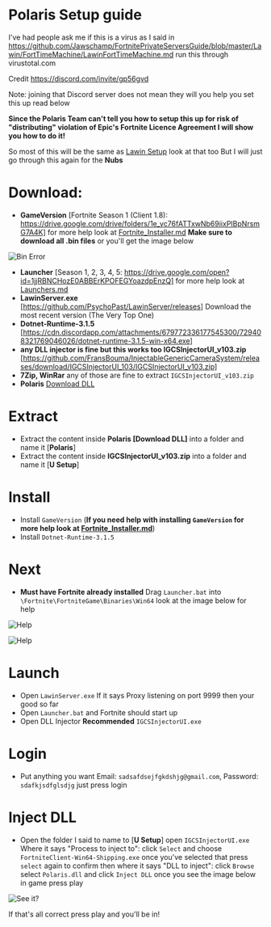 #  Polaris Setup guide

I've had people ask me if this is a virus as I said in https://github.com/Jawschamp/FortnitePrivateServersGuide/blob/master/Lawin/FortTimeMachine/LawinFortTimeMachine.md run this through virustotal.com

Credit https://discord.com/invite/gp56gvd

Note: joining that Discord server does not mean they will you help you set this up read below

**Since the Polaris Team can't tell you how to setup this up for risk of "distributing" violation of Epic's Fortnite Licence Agreement I will show you how to do it!** 

So most of this will be the same as [Lawin Setup](https://github.com/Jawschamp/FortnitePrivateServersGuide/tree/master/Lawin) look at that too
But I will just go through this again for the **Nubs**

# Download:
* **GameVersion** [Fortnite Season 1 (Client 1.8): https://drive.google.com/drive/folders/1e_yc76fATTxwNb69iixPIBpNrsmG7A4K] for more help look at [Fortnite_Installer.md](https://github.com/Jawschamp/FortnitePrivateServersGuide/blob/master/Lawin/Fortnite_Installer.md) **Make sure to download all .bin files** or you'll get the image below

![Bin Error](https://media.discordapp.net/attachments/251971777486520320/753363874790768730/VGtYuzC3.png?width=1441&height=432)
* **Launcher** [Season 1, 2, 3, 4, 5: https://drive.google.com/open?id=1jjRBNCHozE0ABBErKPOFEGYoazdpEnzQ] for more help look at [Launchers.md](https://github.com/Jawschamp/FortnitePrivateServersGuide/blob/master/Lawin/Launchers.md)
* **LawinServer.exe** [https://github.com/PsychoPast/LawinServer/releases] Download the most recent version (The Very Top One)
* **Dotnet-Runtime-3.1.5** [https://cdn.discordapp.com/attachments/679772336177545300/729408321769046026/dotnet-runtime-3.1.5-win-x64.exe]
* **any DLL injector is fine but this works too IGCSInjectorUI_v103.zip** [https://github.com/FransBouma/InjectableGenericCameraSystem/releases/download/IGCSInjectorUI_103/IGCSInjectorUI_v103.zip]
* **7Zip, WinRar** any of those are fine to extract ``IGCSInjectorUI_v103.zip``
* **Polaris** [Download DLL](https://github.com/Jawschamp/FortnitePrivateServersGuide/raw/master/Polaris/Polaris.zip/Polaris.dll)


# Extract
* Extract the content inside **Polaris [Download DLL]** into a folder and name it [**Polaris**]
* Extract the content inside **IGCSInjectorUI_v103.zip** into a folder and name it [**U Setup**]

# Install
* Install ``GameVersion`` (**If you need help with installing ``GameVersion`` for more help look at [Fortnite_Installer.md](https://github.com/Jawschamp/FortnitePrivateServersGuide/blob/master/Lawin/Fortnite_Installer.md)**)
* Install ``Dotnet-Runtime-3.1.5``

# Next
* **Must have Fortnite already installed** Drag ``Launcher.bat`` into ``\Fortnite\FortniteGame\Binaries\Win64`` look at the image below for help

![Help](https://media.discordapp.net/attachments/753361298674286734/753362682828161206/unknown.png?width=1251&height=677)

![Help](https://cdn.discordapp.com/attachments/339138731501944842/753363041281769502/unknown.png)
# Launch
* Open ``LawinServer.exe`` If it says Proxy listening on port 9999 then your good so far
* Open ``Launcher.bat`` and Fortnite should start up
* Open DLL Injector **Recommended** ``IGCSInjectorUI.exe``

# Login
* Put anything you want Email: ``sadsafdsejfgkdshjg@gmail.com``, Password: ``sdafkjsdfglsdjg`` just press login

# Inject DLL
* Open the folder I said to name to [**U Setup**] open ``IGCSInjectorUI.exe`` Where it says "Process to inject to": click ``Select`` and choose ``FortniteClient-Win64-Shipping.exe`` once you've selected that press ``select`` again to confirm then where it says "DLL to inject": click ``Browse`` select ``Polaris.dll`` and click ``Inject DLL`` once you see the image below in game press play

![See it?](https://cdn.discordapp.com/attachments/339138731501944842/753335147725586553/unknown.png)

If that's all correct press play and you'll be in!
